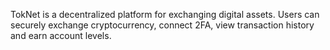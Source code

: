 TokNet is a decentralized platform for exchanging digital assets. Users can securely exchange cryptocurrency, connect 2FA, view transaction history and earn account levels.
